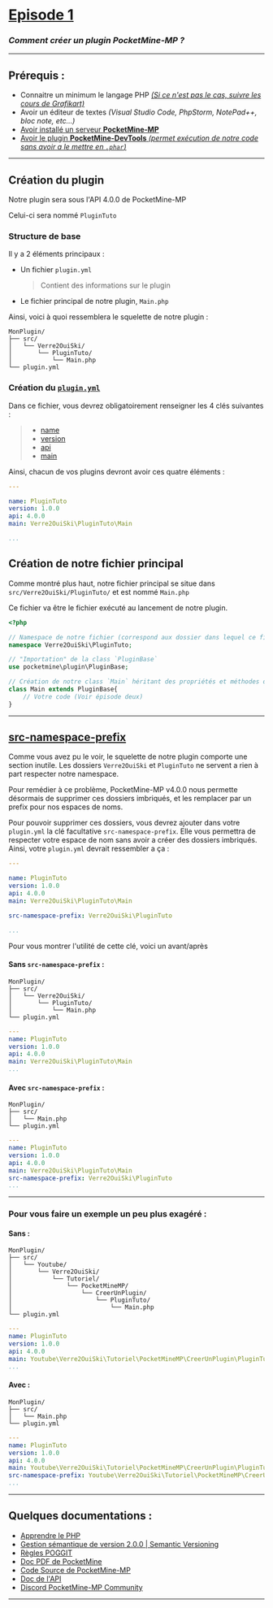 # [Episode 1](https://youtu.be/-xrd_uZzV8I)
### *Comment créer un plugin PocketMine-MP ?*

---

## Prérequis :

* Connaitre un minimum le langage PHP [*(Si ce n'est pas le cas, suivre les cours de Grafikart)*](https://www.youtube.com/playlist?list=PLjwdMgw5TTLVDv-ceONHM_C19dPW1MAMD)
* Avoir un éditeur de textes *(Visual Studio Code, PhpStorm, NotePad++, bloc note, etc...)*
* [Avoir installé un serveur **PocketMine-MP**](https://doc.pmmp.io/en/rtfd/installation.html)
* [Avoir le plugin **PocketMine-DevTools** *(permet exécution de notre code sans avoir a le mettre en `.phar`)*](https://poggit.pmmp.io/p/DevTools)

---

## Création du plugin

Notre plugin sera sous l'API 4.0.0 de PocketMine-MP

Celui-ci sera nommé `PluginTuto` 

### Structure de base

Il y a 2 éléments principaux :
* Un fichier `plugin.yml`
    > Contient des informations sur le plugin
* Le fichier principal de notre plugin, `Main.php` 

Ainsi, voici à quoi ressemblera le squelette de notre plugin :
```
MonPlugin/
├── src/
│   └── Verre2OuiSki/
│       └── PluginTuto/
│           └── Main.php
└── plugin.yml
```

### Création du [`plugin.yml`](https://buildmedia.readthedocs.org/media/pdf/pmmp/rtfd/pmmp.pdf#section.15.5)
Dans ce fichier, vous devrez obligatoirement renseigner les 4 clés suivantes :

> * [name](https://buildmedia.readthedocs.org/media/pdf/pmmp/rtfd/pmmp.pdf#subsubsection*.54)
> * [version](https://buildmedia.readthedocs.org/media/pdf/pmmp/rtfd/pmmp.pdf#subsubsection*.55)
> * [api](https://buildmedia.readthedocs.org/media/pdf/pmmp/rtfd/pmmp.pdf#subsubsection*.57)
> * [main](https://buildmedia.readthedocs.org/media/pdf/pmmp/rtfd/pmmp.pdf#subsubsection*.56)

Ainsi, chacun de vos plugins devront avoir ces quatre éléments :
```yaml
---

name: PluginTuto
version: 1.0.0
api: 4.0.0
main: Verre2OuiSki\PluginTuto\Main

...
```

## Création de notre fichier principal
Comme montré plus haut, notre fichier principal se situe dans `src/Verre2OuiSki/PluginTuto/` et est nommé `Main.php`

Ce fichier va être le fichier exécuté au lancement de notre plugin.
```php
<?php

// Namespace de notre fichier (correspond aux dossier dans lequel ce fichier est situé depuis "src")
namespace Verre2OuiSki\PluginTuto;

// "Importation" de la class `PluginBase`
use pocketmine\plugin\PluginBase;

// Création de notre class `Main` héritant des propriétés et méthodes de la class `PluginBase`
class Main extends PluginBase{
    // Votre code (Voir épisode deux)
}
```

---

## [src-namespace-prefix](https://buildmedia.readthedocs.org/media/pdf/pmmp/rtfd/pmmp.pdf#paragraph*.75)

Comme vous avez pu le voir, le squelette de notre plugin comporte une section inutile. Les dossiers `Verre2OuiSki` et `PluginTuto` ne servent a rien à part respecter notre namespace. 

Pour remédier à ce problème, PocketMine-MP v4.0.0 nous permette désormais de supprimer ces dossiers imbriqués, et les remplacer par un prefix pour nos espaces de noms.

Pour pouvoir supprimer ces dossiers, vous devrez ajouter dans votre `plugin.yml` la clé facultative `src-namespace-prefix`. Elle vous permettra de respecter votre espace de nom sans avoir a créer des dossiers imbriqués.
Ainsi, votre `plugin.yml` devrait ressembler a ça :
```yaml
---

name: PluginTuto
version: 1.0.0
api: 4.0.0
main: Verre2OuiSki\PluginTuto\Main

src-namespace-prefix: Verre2OuiSki\PluginTuto

...
```

Pour vous montrer l'utilité de cette clé, voici un avant/après

#### **Sans `src-namespace-prefix` :**
```
MonPlugin/
├── src/
│   └── Verre2OuiSki/
│       └── PluginTuto/
│           └── Main.php
└── plugin.yml
```
```yaml
---
name: PluginTuto
version: 1.0.0
api: 4.0.0
main: Verre2OuiSki\PluginTuto\Main
...
```

#### **Avec `src-namespace-prefix` :**
```
MonPlugin/
├── src/
│   └── Main.php
└── plugin.yml
```
```yaml
---
name: PluginTuto
version: 1.0.0
api: 4.0.0
main: Verre2OuiSki\PluginTuto\Main
src-namespace-prefix: Verre2OuiSki\PluginTuto
...
```
---
### Pour vous faire un exemple un peu plus exagéré :

#### **Sans :**
```
MonPlugin/
├── src/
│   └── Youtube/
│       └── Verre2OuiSki/
│           └── Tutoriel/
│               └── PocketMineMP/
│                   └── CreerUnPlugin/
│                       └── PluginTuto/
│                           └── Main.php
└── plugin.yml
```
```yaml
---
name: PluginTuto
version: 1.0.0
api: 4.0.0
main: Youtube\Verre2OuiSki\Tutoriel\PocketMineMP\CreerUnPlugin\PluginTuto\Main
...
```

#### **Avec :**
```
MonPlugin/
├── src/
│   └── Main.php
└── plugin.yml
```
```yaml
---
name: PluginTuto
version: 1.0.0
api: 4.0.0
main: Youtube\Verre2OuiSki\Tutoriel\PocketMineMP\CreerUnPlugin\PluginTuto\Main
src-namespace-prefix: Youtube\Verre2OuiSki\Tutoriel\PocketMineMP\CreerUnPlugin\PluginTuto
...
```
---

## Quelques documentations :

* [Apprendre le PHP](https://www.youtube.com/playlist?list=PLjwdMgw5TTLVDv-ceONHM_C19dPW1MAMD)
* [Gestion sémantique de version 2.0.0 | Semantic Versioning](https://semver.org/lang/fr/)
* [Règles POGGIT](https://poggit.pmmp.io/rules.edit)
* [Doc PDF de PocketMine](https://buildmedia.readthedocs.org/media/pdf/pmmp/rtfd/pmmp.pdf)
* [Code Source de PocketMine-MP](https://github.com/pmmp/PocketMine-MP/)
* [Doc de l'API](https://apidoc.pmmp.io/)
* [Discord PocketMine-MP Community](https://discord.com/invite/bmSAZBG)

---
